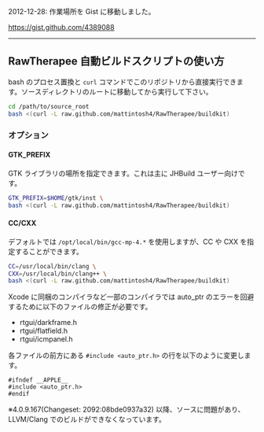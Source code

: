 2012-12-28: 作業場所を Gist に移動しました。

https://gist.github.com/4389088

***

## RawTherapee 自動ビルドスクリプトの使い方

bash のプロセス置換と `curl` コマンドでこのリポジトリから直接実行できます。ソースディレクトリのルートに移動してから実行して下さい。

```bash
cd /path/to/source_root
bash <(curl -L raw.github.com/mattintosh4/RawTherapee/buildkit)
```

### オプション ###

#### GTK_PREFIX ####

GTK ライブラリの場所を指定できます。これは主に JHBuild ユーザー向けです。

```bash
GTK_PREFIX=$HOME/gtk/inst \
bash <(curl -L raw.github.com/mattintosh4/RawTherapee/buildkit)
```

#### CC/CXX ####
	
デフォルトでは `/opt/local/bin/gcc-mp-4.*` を使用しますが、CC や CXX を指定することができます。

```bash
CC=/usr/local/bin/clang \
CXX=/usr/local/bin/clang++ \
bash <(curl -L raw.github.com/mattintosh4/RawTherapee/buildkit)
```

Xcode に同梱のコンパイラなど一部のコンパイラでは auto_ptr のエラーを回避するために以下のファイルの修正が必要です。

- rtgui/darkframe.h
- rtgui/flatfield.h
- rtgui/icmpanel.h

各ファイルの前方にある `#include <auto_ptr.h>` の行を以下のように変更します。

```
#ifndef __APPLE__
#include <auto_ptr.h>
#endif
```

※4.0.9.167(Changeset: 2092:08bde0937a32) 以降、ソースに問題があり、LLVM/Clang でのビルドができなくなっています。